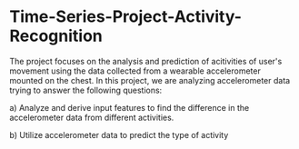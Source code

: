 # Time-Series-Project-Activity-Recognition

The project focuses on the analysis and prediction of acitivities of user's movement using the data collected from a wearable accelerometer mounted on the chest. In this project, we are analyzing accelerometer data trying to answer the following questions:

a) Analyze and derive input features to find the difference in the accelerometer data from different activities.

b) Utilize accelerometer data to predict the type of activity

